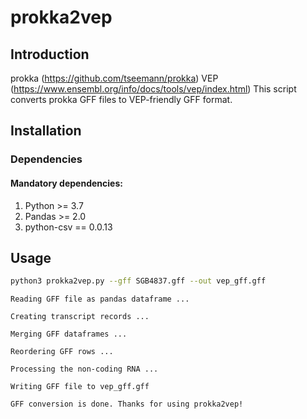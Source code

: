 # prokka2vep

## Introduction

prokka (https://github.com/tseemann/prokka)
VEP (https://www.ensembl.org/info/docs/tools/vep/index.html)
This script converts prokka GFF files to VEP-friendly GFF format. 

## Installation

### Dependencies

#### Mandatory dependencies:
1. Python >= 3.7
2. Pandas >= 2.0
3. python-csv == 0.0.13


## Usage

```bash 
python3 prokka2vep.py --gff SGB4837.gff --out vep_gff.gff
```

```
Reading GFF file as pandas dataframe ...

Creating transcript records ...

Merging GFF dataframes ... 

Reordering GFF rows ... 

Processing the non-coding RNA ... 

Writing GFF file to vep_gff.gff 

GFF conversion is done. Thanks for using prokka2vep!
```
